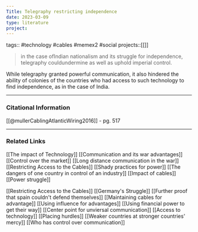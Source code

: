 ```yaml
---
Title: Telegraphy restricting independence
date: 2023-03-09
type: literature
project:
---
```

tags:: #technology #cables #memex2 #social
projects::[[]]

> in the case ofIndian nationalism and its struggle for independence, telegraphy couldundermine as well as uphold imperial control.

While telegraphy granted powerful communication, it also hindered the ability of colonies of the countries who had access to such technology to find independence, as in the case of India.

---
### Citational Information

[[@mullerCablingAtlanticWiring2016]] - pg. 517

---

### Related Links

[[The impact of Technology]]
[[Communication and its war advantages]]
[[Control over the market]]
[[Long distance communication in the war]]
[[Restricting Access to the Cables]]
[[Shady practices for power]]
[[The dangers of one country in control of an industry]]
[[Impact of cables]]
[[Power struggle]]

[[Restricting Access to the Cables]]
[[Germany's Struggle]]
[[Further proof that spain couldn't defend themselves]]
[[Maintaining cables for advantage]]
[[Using influence for advantages]]
[[Using financial power to get their way]]
[[Center point for unviersal communication]]
[[Access to technology]]
[[Placing hurdles]]
[[Weaker countries at stronger countries' mercy]]
[[Who has control over communication]]